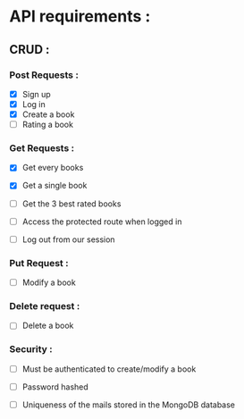 # API requirements : 

## CRUD : 

### Post Requests :

- [X] Sign up 
- [X] Log in
- [X] Create a book 
- [ ] Rating a book 

### Get Requests : 

- [X] Get every books
- [X] Get a single book
- [ ] Get the 3 best rated books
- [ ] Access the protected route when logged in
- [ ] Log out from our session 



### Put Request :

- [ ] Modify a book

### Delete request : 

- [ ] Delete a book 

### Security : 

- [ ] Must be authenticated to create/modify a book 
- [ ] Password hashed 
- [ ] Uniqueness of the mails stored in the MongoDB database


### 